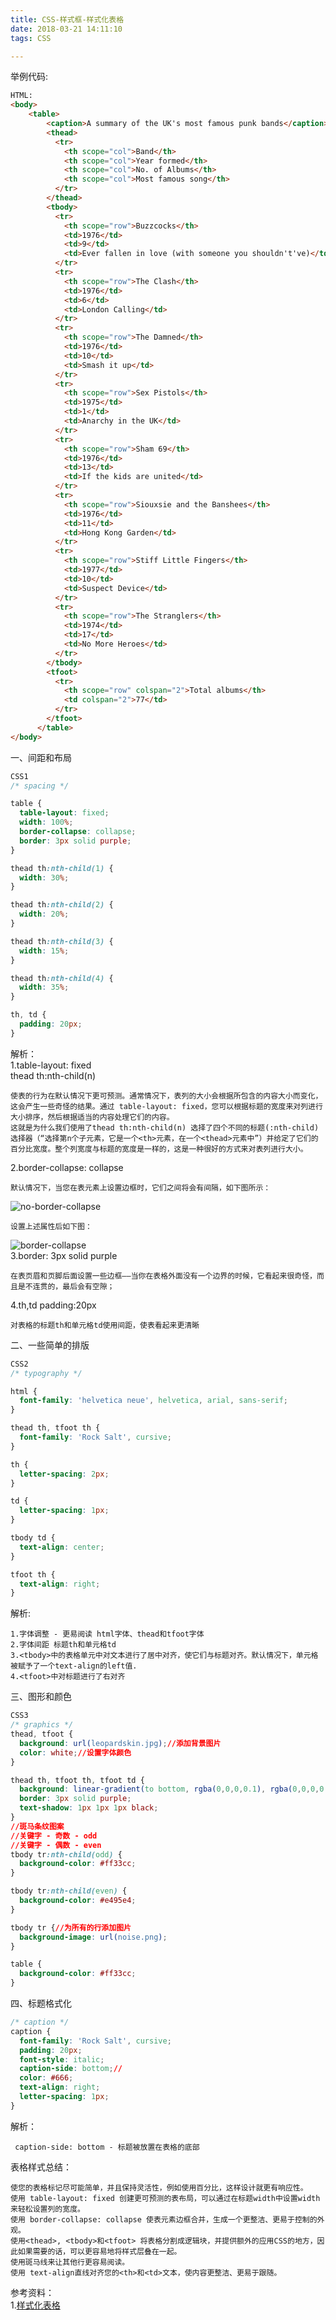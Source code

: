 ```yaml
---
title: CSS-样式框-样式化表格
date: 2018-03-21 14:11:10
tags: CSS

---
```


举例代码:

``` html
HTML:
<body>
    <table>
        <caption>A summary of the UK's most famous punk bands</caption>
        <thead>
          <tr>
            <th scope="col">Band</th>
            <th scope="col">Year formed</th>
            <th scope="col">No. of Albums</th>
            <th scope="col">Most famous song</th>
          </tr>
        </thead>
        <tbody>
          <tr>
            <th scope="row">Buzzcocks</th>
            <td>1976</td>
            <td>9</td>
            <td>Ever fallen in love (with someone you shouldn't've)</td>
          </tr>
          <tr>
            <th scope="row">The Clash</th>
            <td>1976</td>
            <td>6</td>
            <td>London Calling</td>
          </tr>
          <tr>
            <th scope="row">The Damned</th>
            <td>1976</td>
            <td>10</td>
            <td>Smash it up</td>
          </tr>
          <tr>
            <th scope="row">Sex Pistols</th>
            <td>1975</td>
            <td>1</td>
            <td>Anarchy in the UK</td>
          </tr>
          <tr>
            <th scope="row">Sham 69</th>
            <td>1976</td>
            <td>13</td>
            <td>If the kids are united</td>
          </tr>
          <tr>
            <th scope="row">Siouxsie and the Banshees</th>
            <td>1976</td>
            <td>11</td>
            <td>Hong Kong Garden</td>
          </tr>
          <tr>
            <th scope="row">Stiff Little Fingers</th>
            <td>1977</td>
            <td>10</td>
            <td>Suspect Device</td>
          </tr>
          <tr>
            <th scope="row">The Stranglers</th>
            <td>1974</td>
            <td>17</td>
            <td>No More Heroes</td>
          </tr>
        </tbody>
        <tfoot>
          <tr>
            <th scope="row" colspan="2">Total albums</th>
            <td colspan="2">77</td>
          </tr>
        </tfoot>
      </table>
</body>
```

一、间距和布局

```css
CSS1
/* spacing */

table {
  table-layout: fixed;
  width: 100%;
  border-collapse: collapse;
  border: 3px solid purple;
}

thead th:nth-child(1) {
  width: 30%;
}

thead th:nth-child(2) {
  width: 20%;
}

thead th:nth-child(3) {
  width: 15%;
}

thead th:nth-child(4) {
  width: 35%;
}

th, td {
  padding: 20px;
}
```
解析：   
1.table-layout: fixed   
  thead th:nth-child(n)
	
	使表的行为在默认情况下更可预测。通常情况下，表列的大小会根据所包含的内容大小而变化，这会产生一些奇怪的结果。通过 table-layout: fixed，您可以根据标题的宽度来对列进行大小排序，然后根据适当的内容处理它们的内容。
	这就是为什么我们使用了thead th:nth-child(n) 选择了四个不同的标题(:nth-child)选择器（“选择第n个子元素，它是一个<th>元素，在一个<thead>元素中”）并给定了它们的百分比宽度。整个列宽度与标题的宽度是一样的，这是一种很好的方式来对表列进行大小。

2.border-collapse: collapse
	
	默认情况下，当您在表元素上设置边框时，它们之间将会有间隔，如下图所示：
![no-border-collapse](no-border-collapse.png)   
	
	设置上述属性后如下图：
![border-collapse](border-collapse.png)    
3.border: 3px solid purple
	
	在表页眉和页脚后面设置一些边框——当你在表格外面没有一个边界的时候，它看起来很奇怪，而且是不连贯的，最后会有空隙；
4.th,td  padding:20px

	对表格的标题th和单元格td使用间距，使表看起来更清晰
二、一些简单的排版

``` css
CSS2
/* typography */

html {
  font-family: 'helvetica neue', helvetica, arial, sans-serif;
}

thead th, tfoot th {
  font-family: 'Rock Salt', cursive;
}

th {
  letter-spacing: 2px;
}

td {
  letter-spacing: 1px;
}

tbody td {
  text-align: center;
}

tfoot th {
  text-align: right;
}
```
解析:
	
	1.字体调整 - 更易阅读 html字体、thead和tfoot字体
	2.字体间距 标题th和单元格td
	3.<tbody>中的表格单元中对文本进行了居中对齐，使它们与标题对齐。默认情况下，单元格被赋予了一个text-align的left值.
	4.<tfoot>中对标题进行了右对齐
三、图形和颜色

```css
CSS3
/* graphics */
thead, tfoot {
  background: url(leopardskin.jpg);//添加背景图片
  color: white;//设置字体颜色
}

thead th, tfoot th, tfoot td {
  background: linear-gradient(to bottom, rgba(0,0,0,0.1), rgba(0,0,0,0.5));
  border: 3px solid purple;
  text-shadow: 1px 1px 1px black;
}
//斑马条纹图案
//关键字 - 奇数 - odd
//关键字 - 偶数 - even
tbody tr:nth-child(odd) {
  background-color: #ff33cc;
}

tbody tr:nth-child(even) {
  background-color: #e495e4;
}

tbody tr {//为所有的行添加图片
  background-image: url(noise.png);
}

table {
  background-color: #ff33cc;
}
```
四、标题格式化

```css
/* caption */
caption {
  font-family: 'Rock Salt', cursive;
  padding: 20px;
  font-style: italic;
  caption-side: bottom;//
  color: #666;
  text-align: right;
  letter-spacing: 1px;
}
```
解析：

	 caption-side: bottom - 标题被放置在表格的底部

表格样式总结：

	使您的表格标记尽可能简单，并且保持灵活性，例如使用百分比，这样设计就更有响应性。
	使用 table-layout: fixed 创建更可预测的表布局，可以通过在标题width中设置width来轻松设置列的宽度。
	使用 border-collapse: collapse 使表元素边框合并，生成一个更整洁、更易于控制的外观。
	使用<thead>, <tbody>和<tfoot> 将表格分割成逻辑块，并提供额外的应用CSS的地方，因此如果需要的话，可以更容易地将样式层叠在一起。
	使用斑马线来让其他行更容易阅读。
	使用 text-align直线对齐您的<th>和<td>文本，使内容更整洁、更易于跟随。
	
参考资料：   
1.[样式化表格](https://developer.mozilla.org/zh-CN/docs/Learn/CSS/Styling_boxes/Styling_tables)